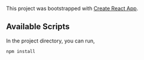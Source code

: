 This project was bootstrapped with [Create React App](https://github.com/facebook/create-react-app).

## Available Scripts

In the project directory, you can run,

`npm install`
